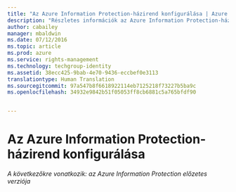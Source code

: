 ```yaml
---
title: "Az Azure Information Protection-házirend konfigurálása | Azure Rights Management"
description: "Részletes információk az Azure Information Protection-házirend konfigurálásáról és közzétételéről."
author: cabailey
manager: mbaldwin
ms.date: 07/12/2016
ms.topic: article
ms.prod: azure
ms.service: rights-management
ms.technology: techgroup-identity
ms.assetid: 38ecc425-9bab-4e70-9436-eccbef0e3113
translationtype: Human Translation
ms.sourcegitcommit: 97a547b8f6618922114eb7125218f73227b5ba9c
ms.openlocfilehash: 34932e9842b51f05053ff8cb6881c5a765bfdf90


---
```


# Az Azure Information Protection-házirend konfigurálása 

*A következőkre vonatkozik: az Azure Information Protection előzetes verziója*




<!--HONumber=Aug16_HO3-->



